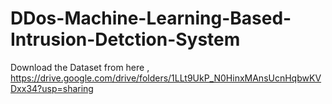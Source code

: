 # DDos-Machine-Learning-Based-Intrusion-Detction-System

Download the Dataset from here , https://drive.google.com/drive/folders/1LLt9UkP_N0HinxMAnsUcnHqbwKVDxx34?usp=sharing

